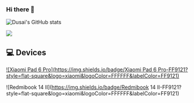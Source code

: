 ### Hi there 👋

<!--
**depaler/depaler** is a ✨ _special_ ✨ repository because its `README.md` (this file) appears on your GitHub profile.

Here are some ideas to get you started:

- 🔭 I’m currently working on ...
- 🌱 I’m currently learning ...
- 👯 I’m looking to collaborate on ...
- 🤔 I’m looking for help with ...
- 💬 Ask me about ...
- 📫 How to reach me: ...
- 😄 Pronouns: ...
- ⚡ Fun fact: ...
-->
![Dusai's GitHub stats](https://github-readme-stats.vercel.app/api?username=depaler&show_icons=true)

![](https://ys.himiku.com/rand/81612550.png)

## 💻 Devices

[![Xiaomi Pad 6 Pro](https://img.shields.io/badge/Xiaomi Pad 6 Pro-FF9121?style=flat-square&logo=xiaomi&logoColor=FFFFFF&labelColor=FF9121)](https://www.mi.com/xiaomi-pad-6-pro)

![Redmibook 14 II](https://img.shields.io/badge/Redmibook 14 II-FF9121?style=flat-square&logo=xiaomi&logoColor=FFFFFF&labelColor=FF9121)

